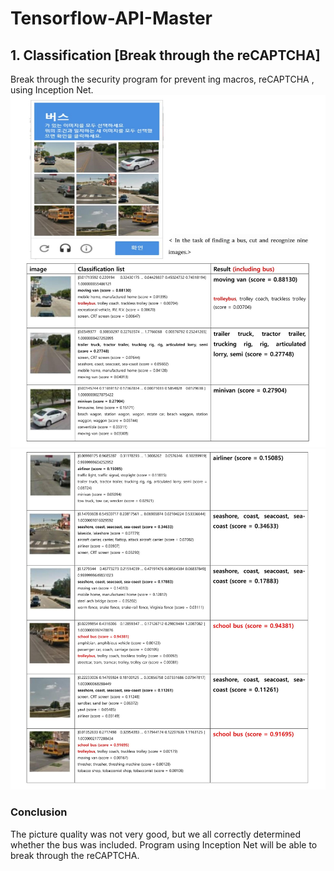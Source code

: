 # Tensorflow-API-Master

## 1. Classification [Break through the reCAPTCHA]
Break through the security program for prevent ing macros, reCAPTCHA , using Inception Net.
![image1](/1.classification/image/image1.jpg)
![image2](/1.classification/image/image2.jpg)
### Conclusion
The picture quality was not very good, but we all correctly determined whether the bus was included. 
Program using Inception Net will be able to break through the reCAPTCHA.
